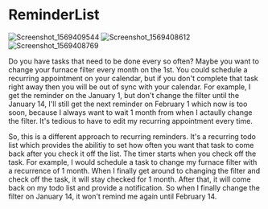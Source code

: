 # ReminderList
![Screenshot_1569409544](https://user-images.githubusercontent.com/5169868/65595592-2199e180-df63-11e9-95e7-67fc16cf1003.png)
![Screenshot_1569408612](https://user-images.githubusercontent.com/5169868/65595658-3b3b2900-df63-11e9-8be2-ed5a5d2424b8.png)
![Screenshot_1569408769](https://user-images.githubusercontent.com/5169868/65595677-44c49100-df63-11e9-8156-656484956c48.png)

Do you have tasks that need to be done every so often? Maybe you want to change your furnace filter every month on the 1st. You could schedule a recurring appointment on your calendar, but if you don't complete that task right away then you will be out of sync with your calendar. For example, I get the reminder on the January 1, but don't change the filter until the January 14, I'll still get the next reminder on February 1 which now is too soon, because I always want to wait 1 month from when I actaully change the filter. It's tedious to have to edit my recurring appointment every time.

So, this is a different approach to recurring reminders. It's a recurring todo list which provides the abilitiy to set how often you want that task to come back after you check it off the list. The timer starts when you check off the task. For example, I would schedule a task to change my furnace filter with a recurrence of 1 month. When I finally get around to changing the filter and check off the task, it will stay checked for 1 month. After that, it will come back on my todo list and provide a notification. So when I finally change the filter on January 14, it won't remind me again until February 14.
